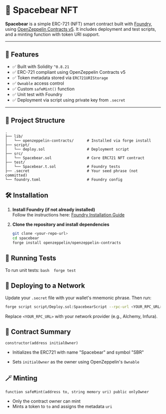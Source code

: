 # 🧸 Spacebear NFT

**Spacebear** is a simple ERC-721 (NFT) smart contract built with [Foundry](https://book.getfoundry.sh/), using [OpenZeppelin Contracts v5](https://github.com/OpenZeppelin/openzeppelin-contracts). It includes deployment and test scripts, and a minting function with token URI support.

---

## 🚀 Features

- ✅ Built with Solidity `^0.8.21`
- ✅ ERC-721 compliant using OpenZeppelin Contracts v5
- ✅ Token metadata stored via `ERC721URIStorage`
- ✅ `Ownable` access control
- ✅ Custom `safeMint()` function
- ✅ Unit test with Foundry
- ✅ Deployment via script using private key from `.secret`

---

## 📁 Project Structure

```text
.
├── lib/
│   └── openzeppelin-contracts/      # Installed via forge install
├── script/
│   └── deploy.sol                   # Deployment script
├── src/
│   └── Spacebear.sol                # Core ERC721 NFT contract
├── test/
│   └── Spacebear.t.sol              # Foundry tests
├── .secret                          # Your seed phrase (not committed)
└── foundry.toml                     # Foundry config
```

## 🛠️ Installation

1. **Install Foundry (if not already installed)**  
   Follow the instructions here: [Foundry Installation Guide](https://book.getfoundry.sh/getting-started/installation)

2. **Clone the repository and install dependencies**
   ```bash
   git clone <your-repo-url>
   cd spacebear
   forge install openzeppelin/openzeppelin-contracts
   ```

## 🧪 Running Tests

To run unit tests:
    ```bash 
    forge test
    ```

## 📜 Deploying to a Network

Update your `.secret` file with your wallet's mnemonic phrase. Then run:

```bash
forge script script/Deploy.sol:SpacebearScript --rpc-url <YOUR_RPC_URL> --broadcast --verify
```
Replace `<YOUR_RPC_URL>` with your network provider (e.g., Alchemy, Infura).

## 🧬 Contract Summary

```solidity
constructor(address initialOwner)
```

- Initializes the ERC721 with name "Spacebear" and symbol "SBR"

- Sets `initialOwner` as the owner using OpenZeppelin's `Ownable`

## 🪄 Minting

```solidity
function safeMint(address to, string memory uri) public onlyOwner
``` 
- Only the contract owner can mint
- Mints a token to `to` and assigns the metadata `uri`
